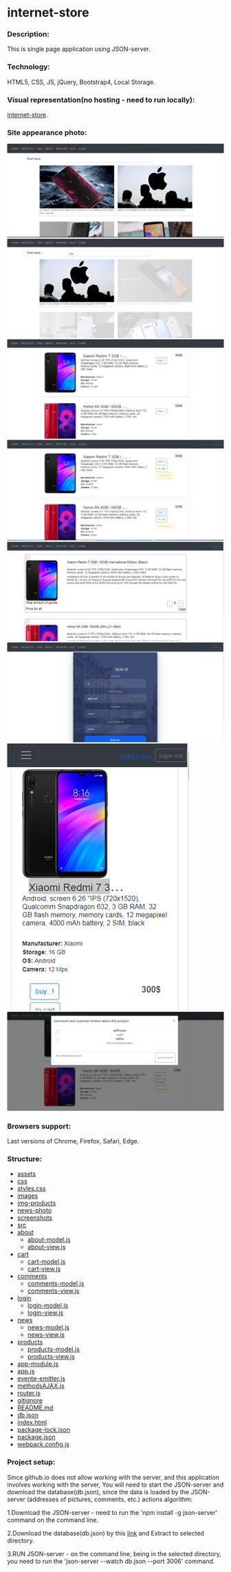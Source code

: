 # internet-store

### Description:
This is single page application using JSON-server.

### Technology: 
HTML5, CSS, JS, jQuery, Bootstrap4, Local Storage.

### Visual representation(no hosting - need to run locally):
[internet-store](https://andreilavrov.github.io/internet-store).

### Site appearance photo:
![major](./screenshots/major.png)
![filter-news](./screenshots/filter-news.png)
![products-without-login](./screenshots/products-without-login.png)
![products-with-login](./screenshots/products-with-login.png)
![cart](./screenshots/cart.png)
![login](./screenshots/login.png)
![mobile](./screenshots/mobile.png)
![comments](./screenshots/comments.png)

### Browsers support:
Last versions of Chrome, Firefox, Safari, Edge.

### Structure:
 * [assets](./assets)
  * [css](./assets/css)
   * [styles.css](./assets/css/styles.css)
  * [images](./assets/images)
   * [img-products](./assets/images/img-products)
   * [news-photo](./assets/images/news-photo)
 * [screenshots](./screenshots)
 * [src](./src)
  * [about](./src/about)
    * [about-model.js](./src/about-model.js)
    * [about-view.js](./src/about-view.js)
  * [cart](./src/cart)
    * [cart-model.js](./src/cart-model.js)
    * [cart-view.js](./src/cart-view.js)
  * [comments](./src/comments)
    * [comments-model.js](./src/comments-model.js)
    * [comments-view.js](./src/comments-view.js)
  * [login](./src/login)
    * [login-model.js](./src/login-model.js)
    * [login-view.js](./src/login-view.js)
  * [news](./src/news)
    * [news-model.js](./src/news-model.js)
    * [news-view.js](./src/news-view.js)
  * [products](./src/products)
    * [products-model.js](./src/products-model.js)
    * [products-view.js](./src/products-view.js)
  * [app-module.js](./src/app-module.js)
  * [app.js](./src/app.js)
  * [evente-emitter.js](./src/evente-emitter.js)
  * [methodsAJAX.js](./src/methodsAJAX.js)
  * [router.js](./src/router.js)
 * [gitignore](./gitignore)
 * [README.md](./README.md)
 * [db.json](./db.json)
 * [index.html](./index.html)
 * [package-lock.json](./package-lock.json)
 * [package.json](./package.json)
 * [webpack.config.js](./webpack.config.js)

### Project setup: 
Since github.io does not allow working with the server, and this application involves working with the server, You will need to start the JSON-server and download the database(db.json), since the data is loaded by the JSON-server (addresses of pictures, comments, etc.) 
actions algorithm: 

   1.Download the JSON-server - need to run the 'npm install -g json-server' command on the command line.
   
   2.Download the database(db.json) by this [link](https://minhaskamal.github.io/DownGit/#/home?url=https://github.com/AndreiLavrov/AndreiLavrov.github.io/blob/master/internet-store(SPA)/db.json)  and Extract to selected directory.
   
   3.RUN JSON-server - on the command line, being in the selected directory, you need to run the 'json-server --watch db.json --port 3006' command.
   
